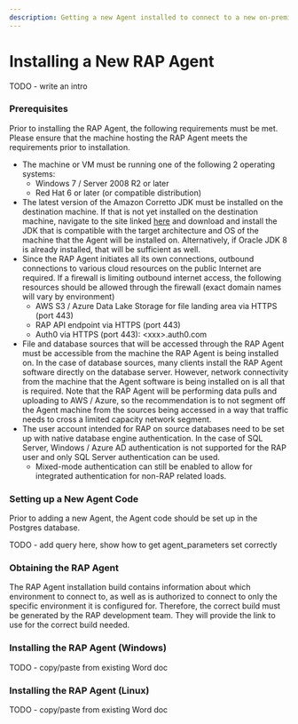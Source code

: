 ```yaml
---
description: Getting a new Agent installed to connect to a new on-premise data source.
---
```


# Installing a New RAP Agent

TODO - write an intro

### Prerequisites

Prior to installing the RAP Agent, the following requirements must be met.  Please ensure that the machine hosting the RAP Agent meets the requirements prior to installation.

* The machine or VM must be running one of the following 2 operating systems:
  * Windows 7 / Server 2008 R2 or later
  * Red Hat 6 or later \(or compatible distribution\)
* The latest version of the Amazon Corretto JDK must be installed on the destination machine.  If that is not yet installed on the destination machine, navigate to the site linked [here](https://docs.aws.amazon.com/corretto/latest/corretto-8-ug/downloads-list.html) and download and install the JDK that is compatible with the target architecture and OS of the machine that the Agent will be installed on.  Alternatively, if Oracle JDK 8 is already installed, that will be sufficient as well.
* Since the RAP Agent initiates all its own connections, outbound connections to various cloud resources on the public Internet are required.  If a firewall is limiting outbound internet access, the following resources should be allowed through the firewall \(exact domain names will vary by environment\)
  * AWS S3 / Azure Data Lake Storage for file landing area via HTTPS \(port 443\)
  * RAP API endpoint via HTTPS \(port 443\)
  * Auth0 via HTTPS \(port 443\): &lt;xxx&gt;.auth0.com
* File and database sources that will be accessed through the RAP Agent must be accessible from the machine the RAP Agent is being installed on.  In the case of database sources, many clients install the RAP Agent software directly on the database server.  However, network connectivity from the machine that the Agent software is being installed on is all that is required.  Note that the RAP Agent will be performing data pulls and uploading to AWS / Azure, so the recommendation is to not segment off the Agent machine from the sources being accessed in a way that traffic needs to cross a limited capacity network segment.
* The user account intended for RAP on source databases need to be set up with native database engine authentication.  In the case of SQL Server, Windows / Azure AD authentication is not supported for the RAP user and only SQL Server authentication can be used.
  * Mixed-mode authentication can still be enabled to allow for integrated authentication for non-RAP related loads.

### Setting up a New Agent Code

Prior to adding a new Agent, the Agent code should be set up in the Postgres database.

TODO - add query here, show how to get agent\_parameters set correctly

### Obtaining the RAP Agent

The RAP Agent installation build contains information about which environment to connect to, as well as is authorized to connect to only the specific environment it is configured for.  Therefore, the correct build must be generated by the RAP development team.  They will provide the link to use for the correct build needed.

### Installing the RAP Agent \(Windows\)

TODO - copy/paste from existing Word doc

### Installing the RAP Agent \(Linux\)

TODO - copy/paste from existing Word doc

